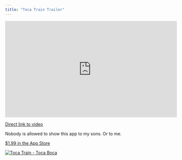 ```yaml
---
title: "Toca Train Trailer"
---
```

<p><iframe width="560" height="315" src="https://www.youtube.com/embed/t0qZ0EG-mSA" frameborder="0" allowfullscreen></iframe></p>
<p><a href="https://www.youtube.com/watch?v=t0qZ0EG-mSA">Direct link to video</a></p>
<p>Nobody is allowed to show this app to my sons. Or to me.</p>
<p><a href="https://target.georiot.com/Proxy.ashx?grid=9646&id=6PFrOqNV4B8&offerid=162397&type=3&subid=0&tmpid=3664&RD_PARM1=http%253A%252F%252Fitunes.apple.com%252Fca%252Fapp%252Ftoca-train%252Fid521640355%253Fmt%253D8%2526uo%253D4%2526partnerId%253D30" target="itunes_store">$1.99 in the App Store</a></p>
<p><a href="https://target.georiot.com/Proxy.ashx?grid=9646&id=6PFrOqNV4B8&offerid=162397&type=3&subid=0&tmpid=3664&RD_PARM1=http%253A%252F%252Fitunes.apple.com%252Fca%252Fapp%252Ftoca-train%252Fid521640355%253Fmt%253D8%2526uo%253D4%2526partnerId%253D30" target="itunes_store"><img src="https://r.mzstatic.com/images/web/linkmaker/badge_appstore-lrg.gif" alt="Toca Train - Toca Boca" style="border: 0;"/></a></p>
